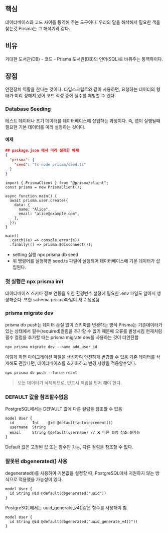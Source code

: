 ## 핵심
데이터베이스와 코드 사이를 통역해 주는 도구이다. 우리의 말을 해석해서 필요한 책을 찾는것 Prisma는 그 해석기와 같다.

## 비유
거대한 도서관(DB) - 코드 - Prisma 도서관(DB)의 언어(SQL)로 바뀌주는 통역하이다. 

## 장점
안전장치 역활을 한다는 것이다. 타입스크립트와 같이 사용하면, 요청하는 데이터의 형태가 미리 정해져 있어 코드 작성 중에 실수를 예방할 수 있다.

### Database Seeding
테스트 데이터나 초기 데이터를 데이터베이스에 삽입하는 과정이다. 즉, 앱이 실행될때 필요한 기본 데이터를 미리 설정하는 것이다.

#### 예제
```Json
## package.json 에서 미리 설정한 예제
{
  "prisma": {
    "seed": "ts-node prisma/seed.ts"
  }
}
```
```Ts
import { PrismaClient } from "@prisma/client";
const prisma = new PrismaClient();

async function main() {
  await prisma.user.create({
    data: {
      name: "Alice",
      email: "alice@example.com",
    },
  });
}

main()
  .catch((e) => console.error(e))
  .finally(() => prisma.$disconnect());

```
- setting 실행 npx prisma db seed
- 위 명령어를 실행하면 seed.ts 파일이 실행되어 데이터베이스에 기본 데이터가 삽입된다.


### 첫 실행은 npx prisma init
데이터베이스 스키마 정보 연동을 위한 환경변수 설정에 필요한 .env 파일도 알아서 생성해준다.
또한 schema.prisma파일이 새로 생성됨

### prisma migrate dev
prisma db push는 데이터 손실 없이 스키마를 변경하는 방식 Prisma는 기존데이터가 있는 상태에서 필수(required)컬럼을 추가할 수 없기 때문에 오류를 발생시킴
현재처럼 필수 컬럼을 추가할 때는 prisma migrate dev를 사용하는 것이 더안전함
```Sh
npx prisma migrate dev --name add_user_id
```
이렇게 하면 마이그레이션 파일을 생성하여 안전하게 변경할 수 있음
기존 데이터를 삭제해도 괜찮다면, 데이터베이스를 초기화하고 변경 사항을 적용할수있다.
```Sh
npx prisma db push --force-reset
```
> 모든 데이터가 삭제되므로, 반드시 백업을 먼저 해야 한다.

### DEFAULT 값을 참조할수없음
PostgreSQL에서는 DEFAULT 값에 다른 컬럼을 참조할 수 없음
```Prisma
model User {
  id        Int    @id @default(autoincrement())
  username  String
  email     String @default(username) // ❌ 다른 컬럼 참조 불가능
}
```
Default 값은 고정된 값 또는 함수만 가능, 다른 컬럼을 참조할 수 없다.

### 잘못된 dbgenerated() 사용
degenerated()를 사용하여 기본값을 설정할 때, PostgreSQL에서 지원하지 않는 방식으로 적용했을 가능성이 있다.
```Prisma
model User {
  id String @id @default(dbgenerated("uuid"))
}
```
PostgreSQL에서는 uuid_generate_v4()같은 함수를 사용해야 함
```Prisma
model User {
  id String @id @default(dbgenerated("uuid_generate_v4()"))
}
```